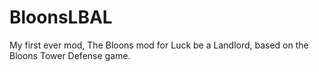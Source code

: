 # BloonsLBAL
My first ever mod, The Bloons mod for Luck be a Landlord, based on the Bloons Tower Defense game.

